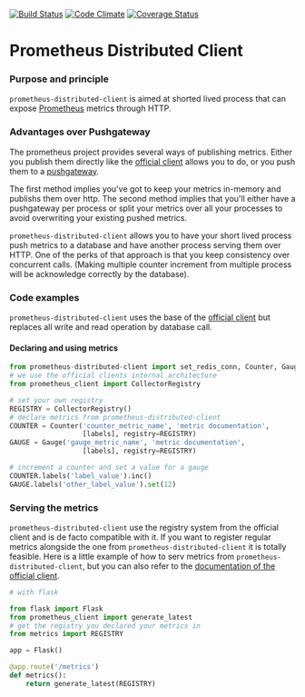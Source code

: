 [![Build Status](https://travis-ci.org/dolead/prometheus-distributed-client.svg?branch=master)](https://travis-ci.org/dolead/prometheus-distributed-client)
[![Code Climate](https://codeclimate.com/github/dolead/prometheus-distributed-client/badges/gpa.svg)](https://codeclimate.com/github/dolead/prometheus-distributed-client)
[![Coverage Status](https://coveralls.io/repos/github/dolead/prometheus-distributed-client/badge.svg?branch=master)](https://coveralls.io/github/dolead/prometheus-distributed-client?branch=master)

# Prometheus Distributed Client

### Purpose and principle

```prometheus-distributed-client``` is aimed at shorted lived process that can expose [Prometheus](https://prometheus.io/) metrics through HTTP.

### Advantages over Pushgateway

The prometheus project provides several ways of publishing metrics. Either you publish them directly like the [official client](https://github.com/prometheus/client_python) allows you to do, or you push them to a [pushgateway](https://github.com/prometheus/pushgateway).

The first method implies you've got to keep your metrics in-memory and publishs them over http.
The second method implies that you'll either have a pushgateway per process or split your metrics over all your processes to avoid overwriting your existing pushed metrics.

```prometheus-distributed-client``` allows you to have your short lived process push metrics to a database and have another process serving them over HTTP. One of the perks of that approach is that you keep consistency over concurrent calls. (Making multiple counter increment from multiple process will be acknowledge correctly by the database).

### Code examples

```prometheus-distributed-client``` uses the base of the [official client](https://github.com/prometheus/client_python) but replaces all write and read operation by database call.

#### Declaring and using metrics

```python
from prometheus-distributed-client import set_redis_conn, Counter, Gauge
# we use the official clients internal architecture
from prometheus_client import CollectorRegistry

# set your own registry
REGISTRY = CollectorRegistry()
# declare metrics from prometheus-distributed-client
COUNTER = Counter('counter_metric_name', 'metric documentation',
                  [labels], registry=REGISTRY)
GAUGE = Gauge('gauge_metric_name', 'metric documentation',
                  [labels], registry=REGISTRY)

# increment a counter and set a value for a gauge
COUNTER.labels('label_value').inc()
GAUGE.labels('other_label_value').set(12)
```

### Serving the metrics

```prometheus-distributed-client``` use the registry system from the official client and is de facto compatible with it. If you want to register regular metrics alongside the one from ```prometheus-distributed-client``` it is totally feasible.
Here is a little example of how to serv metrics from ```prometheus-distributed-client```, but you can also refer to the [documentation of the official client](https://github.com/prometheus/client_python#exporting).

```python
# with flask

from flask import Flask
from prometheus_client import generate_latest
# get the registry you declared your metrics in
from metrics import REGISTRY

app = Flask()

@app.route('/metrics')
def metrics():
    return generate_latest(REGISTRY)
```
